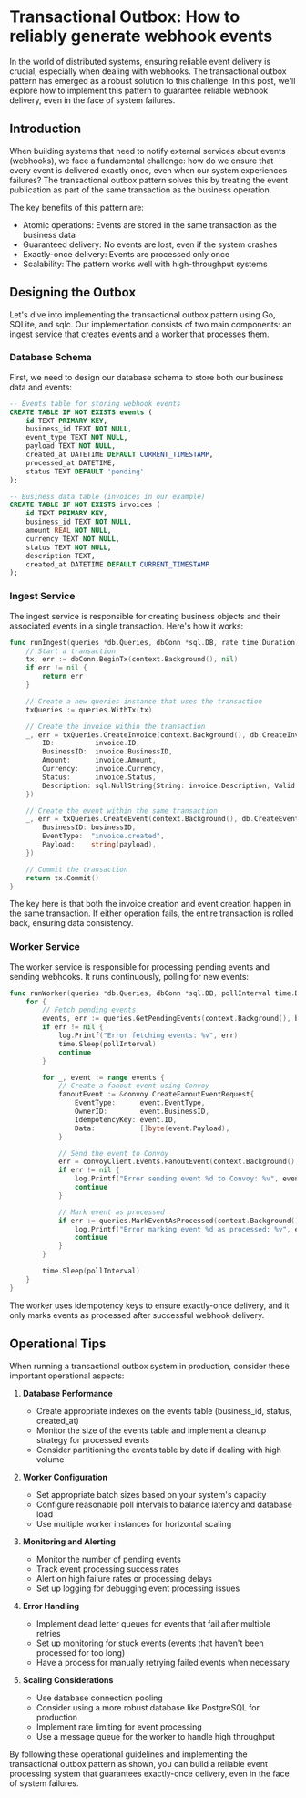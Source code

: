 # Transactional Outbox: How to reliably generate webhook events

In the world of distributed systems, ensuring reliable event delivery is crucial, especially when dealing with webhooks. The transactional outbox pattern has emerged as a robust solution to this challenge. In this post, we'll explore how to implement this pattern to guarantee reliable webhook delivery, even in the face of system failures.

## Introduction

When building systems that need to notify external services about events (webhooks), we face a fundamental challenge: how do we ensure that every event is delivered exactly once, even when our system experiences failures? The transactional outbox pattern solves this by treating the event publication as part of the same transaction as the business operation.

The key benefits of this pattern are:
- Atomic operations: Events are stored in the same transaction as the business data
- Guaranteed delivery: No events are lost, even if the system crashes
- Exactly-once delivery: Events are processed only once
- Scalability: The pattern works well with high-throughput systems

## Designing the Outbox

Let's dive into implementing the transactional outbox pattern using Go, SQLite, and sqlc. Our implementation consists of two main components: an ingest service that creates events and a worker that processes them.

### Database Schema

First, we need to design our database schema to store both our business data and events:

```sql
-- Events table for storing webhook events
CREATE TABLE IF NOT EXISTS events (
    id TEXT PRIMARY KEY,
    business_id TEXT NOT NULL,
    event_type TEXT NOT NULL,
    payload TEXT NOT NULL,
    created_at DATETIME DEFAULT CURRENT_TIMESTAMP,
    processed_at DATETIME,
    status TEXT DEFAULT 'pending'
);

-- Business data table (invoices in our example)
CREATE TABLE IF NOT EXISTS invoices (
    id TEXT PRIMARY KEY,
    business_id TEXT NOT NULL,
    amount REAL NOT NULL,
    currency TEXT NOT NULL,
    status TEXT NOT NULL,
    description TEXT,
    created_at DATETIME DEFAULT CURRENT_TIMESTAMP
);
```

### Ingest Service

The ingest service is responsible for creating business objects and their associated events in a single transaction. Here's how it works:

```go
func runIngest(queries *db.Queries, dbConn *sql.DB, rate time.Duration) error {
    // Start a transaction
    tx, err := dbConn.BeginTx(context.Background(), nil)
    if err != nil {
        return err
    }

    // Create a new queries instance that uses the transaction
    txQueries := queries.WithTx(tx)

    // Create the invoice within the transaction
    _, err = txQueries.CreateInvoice(context.Background(), db.CreateInvoiceParams{
        ID:          invoice.ID,
        BusinessID:  invoice.BusinessID,
        Amount:      invoice.Amount,
        Currency:    invoice.Currency,
        Status:      invoice.Status,
        Description: sql.NullString{String: invoice.Description, Valid: true},
    })

    // Create the event within the same transaction
    _, err = txQueries.CreateEvent(context.Background(), db.CreateEventParams{
        BusinessID: businessID,
        EventType:  "invoice.created",
        Payload:    string(payload),
    })

    // Commit the transaction
    return tx.Commit()
}
```

The key here is that both the invoice creation and event creation happen in the same transaction. If either operation fails, the entire transaction is rolled back, ensuring data consistency.

### Worker Service

The worker service is responsible for processing pending events and sending webhooks. It runs continuously, polling for new events:

```go
func runWorker(queries *db.Queries, dbConn *sql.DB, pollInterval time.Duration, convoyClient *convoy.Client) error {
    for {
        // Fetch pending events
        events, err := queries.GetPendingEvents(context.Background(), batchSize)
        if err != nil {
            log.Printf("Error fetching events: %v", err)
            time.Sleep(pollInterval)
            continue
        }

        for _, event := range events {
            // Create a fanout event using Convoy
            fanoutEvent := &convoy.CreateFanoutEventRequest{
                EventType:      event.EventType,
                OwnerID:        event.BusinessID,
                IdempotencyKey: event.ID,
                Data:           []byte(event.Payload),
            }

            // Send the event to Convoy
            err = convoyClient.Events.FanoutEvent(context.Background(), fanoutEvent)
            if err != nil {
                log.Printf("Error sending event %d to Convoy: %v", event.ID, err)
                continue
            }

            // Mark event as processed
            if err := queries.MarkEventAsProcessed(context.Background(), event.ID); err != nil {
                log.Printf("Error marking event %d as processed: %v", event.ID, err)
                continue
            }
        }

        time.Sleep(pollInterval)
    }
}
```

The worker uses idempotency keys to ensure exactly-once delivery, and it only marks events as processed after successful webhook delivery.

## Operational Tips

When running a transactional outbox system in production, consider these important operational aspects:

1. **Database Performance**
   - Create appropriate indexes on the events table (business_id, status, created_at)
   - Monitor the size of the events table and implement a cleanup strategy for processed events
   - Consider partitioning the events table by date if dealing with high volume

2. **Worker Configuration**
   - Set appropriate batch sizes based on your system's capacity
   - Configure reasonable poll intervals to balance latency and database load
   - Use multiple worker instances for horizontal scaling

3. **Monitoring and Alerting**
   - Monitor the number of pending events
   - Track event processing success rates
   - Alert on high failure rates or processing delays
   - Set up logging for debugging event processing issues

4. **Error Handling**
   - Implement dead letter queues for events that fail after multiple retries
   - Set up monitoring for stuck events (events that haven't been processed for too long)
   - Have a process for manually retrying failed events when necessary

5. **Scaling Considerations**
   - Use database connection pooling
   - Consider using a more robust database like PostgreSQL for production
   - Implement rate limiting for event processing
   - Use a message queue for the worker to handle high throughput

By following these operational guidelines and implementing the transactional outbox pattern as shown, you can build a reliable event processing system that guarantees exactly-once delivery, even in the face of system failures. 